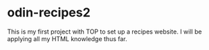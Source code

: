 # odin-recipes2
This is my first project with TOP to set up a recipes website. I will be applying all my HTML knowledge thus far.
